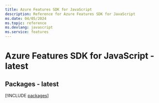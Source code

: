 ```yaml
---
title: Azure Features SDK for JavaScript
description: Reference for Azure Features SDK for JavaScript
ms.date: 04/05/2024
ms.topic: reference
ms.devlang: javascript
ms.service: features
---
```

# Azure Features SDK for JavaScript - latest
## Packages - latest
[!INCLUDE [packages](features-index.md)]